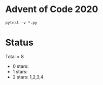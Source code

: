 Advent of Code 2020
===================

```pytest -v *.py```

Status
======

Total = 8

- 0 stars:
- 1 stars:
- 2 stars: 1,2,3,4
